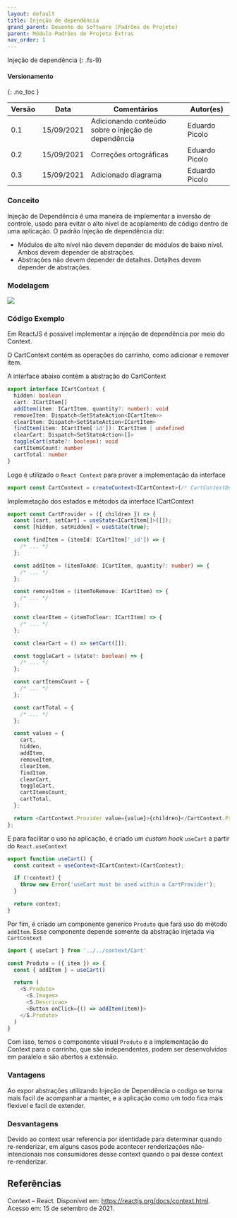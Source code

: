 ```yaml
---
layout: default
title: Injeção de dependência
grand_parent: Desenho de Software (Padrões de Projeto)
parent: Módulo Padrões de Projeto Extras
nav_order: 1
---
```


Injeção de dependência
{: .fs-9}

#### Versionamento

{: .no_toc }

| Versão | Data       | Comentários                                         | Autor(es)      |
| ------ | ---------- | --------------------------------------------------- | -------------- |
| 0.1    | 15/09/2021 | Adicionando conteúdo sobre o injeção de dependência | Eduardo Picolo |
| 0.2    | 15/09/2021 | Correções ortográficas                              | Eduardo Picolo |
| 0.3    | 15/09/2021 | Adicionado diagrama                                 | Eduardo Picolo |

### Conceito

Injeção de Dependência é uma maneira de implementar a inversão de controle, usado para evitar o alto nível de acoplamento de código dentro de uma aplicação.
O padrão Injeção de dependência diz:

- Módulos de alto nível não devem depender de módulos de baixo nível. Ambos devem depender de abstrações.
- Abstrações não devem depender de detalhes. Detalhes devem depender de abstrações.

### Modelagem

<a href="{{ site.baseurl }}/assets/diagrams/diagrama_context.svg" data-toggle="lightbox">
  <img src="{{ site.baseurl }}/assets/diagrams/diagrama_context.svg" class="img-fluid" />
</a>

### Código Exemplo

Em ReactJS é possivel implementar a injeção de dependência por meio do Context.

O CartContext contém as operações do carrinho, como adicionar e remover item.

A interface abaixo contém a abstração do CartContext

```typescript
export interface ICartContext {
  hidden: boolean
  cart: ICartItem[]
  addItem(item: ICartItem, quantity?: number): void
  removeItem: Dispatch<SetStateAction<ICartItem>>
  clearItem: Dispatch<SetStateAction<ICartItem>
  findItem(item: ICartItem['id']): ICartItem | undefined
  clearCart: Dispatch<SetStateAction<[]>
  toggleCart(state?: boolean): void
  cartItemsCount: number
  cartTotal: number
}
```

Logo é utilizado o `React Context` para prover a implementação da interface

```typescript
export const CartContext = createContext<ICartContext>(/* CartContextDefaultValues */);
```

Implemetação dos estados e métodos da interface ICartContext

```typescript
export const CartProvider = ({ children }) => {
  const [cart, setCart] = useState<ICartItem[]>([]);
  const [hidden, setHidden] = useState(true);

  const findItem = (itemId: ICartItem['_id']) => {
    /* ... */
  };

  const addItem = (itemToAdd: ICartItem, quantity?: number) => {
    /* ... */
  };

  const removeItem = (itemToRemove: ICartItem) => {
    /* ... */
  };

  const clearItem = (itemToClear: ICartItem) => {
    /* ... */
  };

  const clearCart = () => setCart([]);

  const toggleCart = (state?: boolean) => {
    /* ... */
  };

  const cartItemsCount = {
    /* ... */
  };

  const cartTotal = {
    /* ... */
  };

  const values = {
    cart,
    hidden,
    addItem,
    removeItem,
    clearItem,
    findItem,
    clearCart,
    toggleCart,
    cartItemsCount,
    cartTotal,
  };

  return <CartContext.Provider value={value}>{children}</CartContext.Provider>;
};
```

E para facilitar o uso na aplicação, é criado um _custom hook_ `useCart` a partir do `React.useContext`

```typescript
export function useCart() {
  const context = useContext<ICartContext>(CartContext);

  if (!context) {
    throw new Error('useCart must be used within a CartProvider');
  }

  return context;
}
```

Por fim, é criado um componente generico `Produto` que fará uso do método `addItem`.
Esse componente depende somente da abstração injetada via `CartContext`

```typescript
import { useCart } from '../../context/Cart'

const Produto = ({ item }) => {
  const { addItem } = useCart()

  return (
    <S.Produto>
      <S.Imagem>
      <S.Descricao>
      <Button onClick={() => addItem(item)}>
    </S.Produto>
  )
}
```

Com isso, temos o componente visual `Produto` e a implementação do Context para o carrinho, que são independentes, podem ser desenvolvidos em paralelo e são abertos a extensão.

### Vantagens

Ao expor abstrações utilizando Injeção de Dependência o codigo se torna mais facil de acompanhar a manter, e a aplicação como um todo fica mais flexivel e facil de extender.

### Desvantagens

Devido ao context usar referencia por identidade para determinar quando re-renderizar, em alguns casos pode acontecer renderizações não-intencionais nos consumidores desse context quando o pai desse context re-renderizar.

## Referências

Context – React. Disponível em: https://reactjs.org/docs/context.html. Acesso em: 15 de setembro de 2021.
